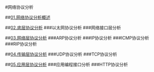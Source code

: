 #网络协议分析

##[01.网络协议分析概述](01.网络协议分析概述.md)


##[02.底层协议分析](02.底层协议分析.md)
###以太网协议分析
###网络接口层分析

##[03.网络层协议分析](03.网络层协议分析.md)
###ARP协议分析
###IP协议分析
###ICMP协议分析
###RIP协议分析

##[04.传输层协议分析](04.传输层协议分析.md)
###UDP协议分析
###TCP协议分析

##[05.应用层协议分析](05.应用层协议分析.md)
###应用编程接口分析
###HTTP协议分析
